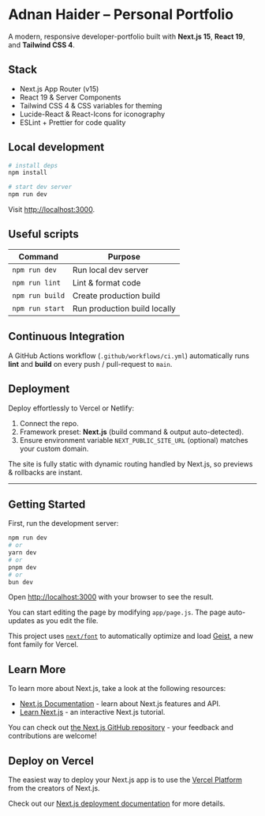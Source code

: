 # Adnan Haider – Personal Portfolio

A modern, responsive developer-portfolio built with **Next.js&nbsp;15**, **React&nbsp;19**, and **Tailwind&nbsp;CSS&nbsp;4**.

## Stack

* Next.js App Router (v15)
* React 19 & Server Components
* Tailwind CSS 4 & CSS variables for theming
* Lucide-React & React-Icons for iconography
* ESLint + Prettier for code quality

## Local development

```bash
# install deps
npm install

# start dev server
npm run dev
```
Visit <http://localhost:3000>.

## Useful scripts

| Command | Purpose |
|---------|---------|
| `npm run dev` | Run local dev server |
| `npm run lint` | Lint & format code |
| `npm run build` | Create production build |
| `npm run start` | Run production build locally |

## Continuous Integration

A GitHub Actions workflow (`.github/workflows/ci.yml`) automatically runs **lint** and **build** on every push / pull-request to `main`.

## Deployment

Deploy effortlessly to Vercel or Netlify:

1. Connect the repo.
2. Framework preset: **Next.js** (build command & output auto-detected).
3. Ensure environment variable `NEXT_PUBLIC_SITE_URL` (optional) matches your custom domain.

The site is fully static with dynamic routing handled by Next.js, so previews & rollbacks are instant.

---

## Getting Started

First, run the development server:

```bash
npm run dev
# or
yarn dev
# or
pnpm dev
# or
bun dev
```

Open [http://localhost:3000](http://localhost:3000) with your browser to see the result.

You can start editing the page by modifying `app/page.js`. The page auto-updates as you edit the file.

This project uses [`next/font`](https://nextjs.org/docs/app/building-your-application/optimizing/fonts) to automatically optimize and load [Geist](https://vercel.com/font), a new font family for Vercel.

## Learn More

To learn more about Next.js, take a look at the following resources:

- [Next.js Documentation](https://nextjs.org/docs) - learn about Next.js features and API.
- [Learn Next.js](https://nextjs.org/learn) - an interactive Next.js tutorial.

You can check out [the Next.js GitHub repository](https://github.com/vercel/next.js) - your feedback and contributions are welcome!

## Deploy on Vercel

The easiest way to deploy your Next.js app is to use the [Vercel Platform](https://vercel.com/new?utm_medium=default-template&filter=next.js&utm_source=create-next-app&utm_campaign=create-next-app-readme) from the creators of Next.js.

Check out our [Next.js deployment documentation](https://nextjs.org/docs/app/building-your-application/deploying) for more details.
